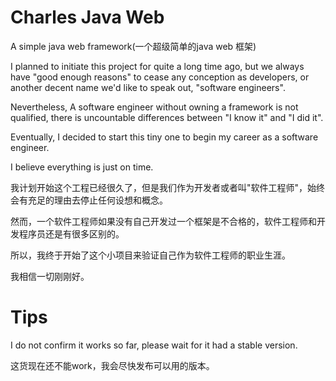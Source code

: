 # Charles Java Web
A simple java web framework(一个超级简单的java web 框架)

I planned to initiate this project for quite a long time ago, but we always have "good enough reasons" to
cease any conception as developers, or another decent name we'd like to speak out, "software engineers".

Nevertheless, A software engineer without owning a framework is not qualified, there is uncountable differences between "I know it" and "I did it".

Eventually, I decided to start this tiny one to begin my career as a software engineer.

I believe everything is just on time.

我计划开始这个工程已经很久了，但是我们作为开发者或者叫"软件工程师"，始终会有充足的理由去停止任何设想和概念。

然而，一个软件工程师如果没有自己开发过一个框架是不合格的，软件工程师和开发程序员还是有很多区别的。

所以，我终于开始了这个小项目来验证自己作为软件工程师的职业生涯。

我相信一切刚刚好。

# Tips
I do not confirm it works so far, please wait for it had a stable version.

这货现在还不能work，我会尽快发布可以用的版本。
